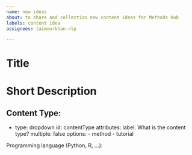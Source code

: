 ```yaml
---
name: new ideas
about: to share and collection new content ideas for Methods Hub
labels: content idea
assignees: taimoorkhan-nlp

---
```


# Title

# Short Description


## Content Type:
- type: dropdown
    id: contentType
    attributes:
      label: What is the content type?
      multiple: false
      options:
        - method
        - tutorial

Programming language (Python, R, ...):

